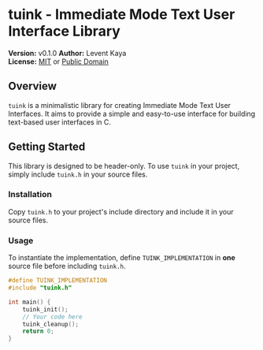 # tuink - Immediate Mode Text User Interface Library

**Version:** v0.1.0
**Author:** Levent Kaya  
**License:** [MIT](./LICENSE) or [Public Domain](./LICENSE_2)

## Overview

`tuink` is a minimalistic library for creating Immediate Mode Text User Interfaces. It aims to provide a simple and easy-to-use interface for building text-based user interfaces in C.

## Getting Started

This library is designed to be header-only. To use `tuink` in your project, simply include `tuink.h` in your source files.

### Installation

Copy `tuink.h` to your project's include directory and include it in your source files.

### Usage

To instantiate the implementation, define `TUINK_IMPLEMENTATION` in **one** source file before including `tuink.h`.

```c
#define TUINK_IMPLEMENTATION
#include "tuink.h"

int main() {
    tuink_init();
    // Your code here
    tuink_cleanup();
    return 0;
}
```